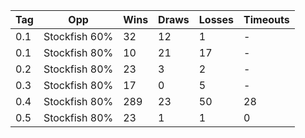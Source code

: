 
| Tag | Opp           | Wins | Draws | Losses | Timeouts |
| --- | ------------- | ---- | ----- | ------ | -------- |
| 0.1 | Stockfish 60% | 32   | 12    | 1      | -        |
| 0.1 | Stockfish 80% | 10   | 21    | 17     | -        |
| 0.2 | Stockfish 80% | 23   | 3     | 2      | -        |
| 0.3 | Stockfish 80% | 17   | 0     | 5      | -        |
| 0.4 | Stockfish 80% | 289  | 23    | 50     | 28       |
| 0.5 | Stockfish 80% | 23   | 1     | 1      | 0        |

